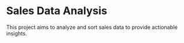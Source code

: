 # Sales Data Analysis
This project aims to analyze and sort sales data to provide actionable insights. 
